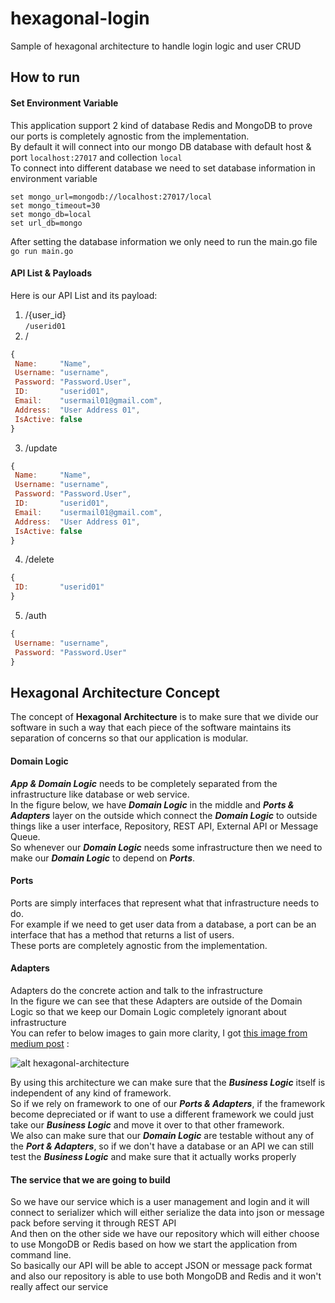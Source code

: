 # hexagonal-login
Sample of hexagonal architecture to handle login logic and user CRUD

How to run
---
#### Set Environment Variable
This application support 2 kind of database Redis and MongoDB to prove our ports is completely agnostic from the implementation.  
By default it will connect into our mongo DB database with default host & port `localhost:27017` and collection `local`  
To connect into different database we need to set database information in environment variable

`set mongo_url=mongodb://localhost:27017/local`  
`set mongo_timeout=30`  
`set mongo_db=local`  
`set url_db=mongo`  

After setting the database information we only need to run the main.go file  
`go run main.go`  

#### API List & Payloads
Here is our API List and its payload:  

1. /{user\_id}  
`/userid01`
2. /  
```javascript
{
 Name:     "Name",  
 Username: "username",  
 Password: "Password.User",  
 ID:       "userid01",  
 Email:    "usermail01@gmail.com",  
 Address:  "User Address 01",  
 IsActive: false  
}
```
3. /update  
```javascript
{
 Name:     "Name",  
 Username: "username",  
 Password: "Password.User",  
 ID:       "userid01",  
 Email:    "usermail01@gmail.com",  
 Address:  "User Address 01",  
 IsActive: false  
}
```
4. /delete  
```javascript
{
 ID:       "userid01"  
}
```
5. /auth  
```javascript
{  
 Username: "username",  
 Password: "Password.User"
}
```


Hexagonal Architecture Concept
---
The concept of **Hexagonal Architecture** is to make sure that we divide our software in such a way that each piece of the software maintains its separation of concerns so that our application is modular.  

#### Domain Logic 
_**App & Domain Logic**_ needs to be completely separated from the infrastructure like database or web service.  
In the figure below, we have _**Domain Logic**_ in the middle and _**Ports & Adapters**_ layer on the outside which connect the _**Domain Logic**_ to outside things like a user interface, Repository, REST API, External API or Message Queue.  
So whenever our _**Domain Logic**_ needs some infrastructure then we need to make our _**Domain Logic**_ to depend on _**Ports**_.

#### Ports
Ports are simply interfaces that represent what that infrastructure needs to do.  
For example if we need to get user data from a database, a port can be an interface that has a method that returns a list of users.  
These ports are completely agnostic from the implementation.

#### Adapters
Adapters do the concrete action and talk to the infrastructure  
In the figure we can see that these Adapters are outside of the Domain Logic so that we keep our Domain Logic completely ignorant about infrastructure  
You can refer to below images to gain more clarity, I got [this image from medium post](https://medium.com/@msmechatronics/hexagonal-architecture-in-java-5b21ebea849d)
 :

![alt hexagonal-architecture](https://miro.medium.com/max/1689/1*dayDz6OTNc2qSS3QhppATA.png)

By using this architecture we can make sure that the _**Business Logic**_ itself is independent of any kind of framework.  
So if we rely on framework to one of our _**Ports & Adapters**_, if the framework become depreciated or if want to use a different framework we could just take our _**Business Logic**_ and move it over to that other framework.  
We also can make sure that our _**Domain Logic**_ are testable without any of the _**Port & Adapters**_, so if we don't have a database or an API we can still test the _**Business Logic**_ and make sure that it actually works properly

#### The service that we are going to build  

So we have our service which is a user management and login and it will connect to serializer which will either serialize the data into json or message pack before serving it through REST API  
And then on the other side we have our repository which will either choose to use MongoDB or Redis based on how we start the application from command line.  
So basically our API will be able to accept JSON or message pack format and also our repository is able to use both MongoDB and Redis and it won't really affect our service